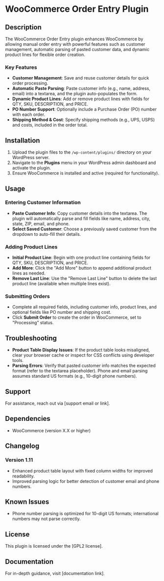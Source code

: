# WooCommerce Order Entry Plugin

## Description

The WooCommerce Order Entry plugin enhances WooCommerce by allowing manual order entry with powerful features such as customer management, automatic parsing of pasted customer data, and dynamic product lines for flexible order creation.

### Key Features
- **Customer Management**: Save and reuse customer details for quick order processing.
- **Automatic Paste Parsing**: Paste customer info (e.g., name, address, email) into a textarea, and the plugin auto-populates the form.
- **Dynamic Product Lines**: Add or remove product lines with fields for QTY, SKU, DESCRIPTION, and PRICE.
- **PO Number Support**: Optionally include a Purchase Order (PO) number with each order.
- **Shipping Method & Cost**: Specify shipping methods (e.g., UPS, USPS) and costs, included in the order total.

## Installation

1. Upload the plugin files to the `/wp-content/plugins/` directory on your WordPress server.
2. Navigate to the **Plugins** menu in your WordPress admin dashboard and activate the plugin.
3. Ensure WooCommerce is installed and active (required for functionality).

## Usage

### Entering Customer Information
- **Paste Customer Info**: Copy customer details into the textarea. The plugin will automatically parse and fill fields like name, address, city, state, ZIP, email, and phone.
- **Select Saved Customer**: Choose a previously saved customer from the dropdown to auto-fill their details.

### Adding Product Lines
- **Initial Product Line**: Begin with one product line containing fields for QTY, SKU, DESCRIPTION, and PRICE.
- **Add More**: Click the "Add More" button to append additional product lines as needed.
- **Remove Last Line**: Use the "Remove Last Line" button to delete the last product line (available when multiple lines exist).

### Submitting Orders
- Complete all required fields, including customer info, product lines, and optional fields like PO number and shipping cost.
- Click **Submit Order** to create the order in WooCommerce, set to "Processing" status.

## Troubleshooting
- **Product Table Display Issues**: If the product table looks misaligned, clear your browser cache or inspect for CSS conflicts using developer tools.
- **Parsing Errors**: Verify that pasted customer info matches the expected format (refer to the textarea placeholder). Phone and email parsing assumes standard US formats (e.g., 10-digit phone numbers).

## Support
For assistance, reach out via [support email or link].

## Dependencies
- WooCommerce (version X.X or higher)

## Changelog
### Version 1.11
- Enhanced product table layout with fixed column widths for improved readability.
- Improved parsing logic for better detection of customer email and phone numbers.

## Known Issues
- Phone number parsing is optimized for 10-digit US formats; international numbers may not parse correctly.

## License
This plugin is licensed under the [GPL2 license].

## Documentation
For in-depth guidance, visit [documentation link].